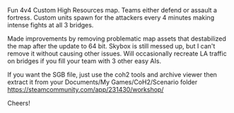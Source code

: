 Fun 4v4 Custom High Resources map. Teams either defend or assault a fortress. Custom units spawn for the attackers every 4 minutes making intense fights at all 3 bridges. 

Made improvements by removing problematic map assets that destabilized the map after the update to 64 bit. Skybox is still messed up, but I can't remove it without causing other issues. Will occasionally recreate LA traffic on bridges if you fill your team with 3 other easy AIs.

If you want the SGB file, just use the coh2 tools and archive viewer then extract it from your Documents/My Games/CoH2/Scenario folder
https://steamcommunity.com/app/231430/workshop/

Cheers!
